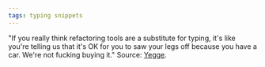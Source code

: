 ```yaml
---
tags: typing snippets
---
```


"If you really think refactoring tools are a substitute for typing, it's like you're telling us that it's OK for you to saw your legs off because you have a car. We're not fucking buying it." Source: [Yegge](http://steve-yegge.blogspot.com/2008/09/programmings-dirtiest-little-secret.html).
